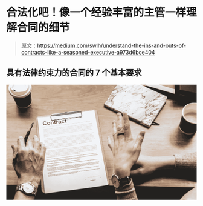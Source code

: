 # 合法化吧！像一个经验丰富的主管一样理解合同的细节

> 原文：<https://medium.com/swlh/understand-the-ins-and-outs-of-contracts-like-a-seasoned-executive-a973d6bce404>

## 具有法律约束力的合同的 7 个基本要求

![](img/db2862ca06824a84d5743f103018a4fa.png)